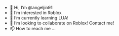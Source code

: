 - 👋 Hi, I’m @angeljin91
- 👀 I’m interested in Roblox
- 🌱 I’m currently learning LUA!
- 💞️ I’m looking to collaborate on Roblox! Contact me!
- 📫 How to reach me ...

<!---
angeljin91/angeljin91 is a ✨ special ✨ repository because its `README.md` (this file) appears on your GitHub profile.
You can click the Preview link to take a look at your changes.
--->
